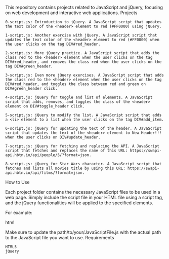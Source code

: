 This repository contains projects related to JavaScript and jQuery, focusing on web development and interactive web applications.
Projects

    0-script.js: Introduction to jQuery. A JavaScript script that updates the text color of the <header> element to red (#FF0000) using jQuery.

    1-script.js: Another exercise with jQuery. A JavaScript script that updates the text color of the <header> element to red (#FF0000) when the user clicks on the tag DIV#red_header.

    2-script.js: More jQuery practice. A JavaScript script that adds the class red to the <header> element when the user clicks on the tag DIV#red_header, and removes the class red when the user clicks on the tag DIV#green_header.

    3-script.js: Even more jQuery exercises. A JavaScript script that adds the class red to the <header> element when the user clicks on the tag DIV#red_header, and toggles the class between red and green on DIV#green_header click.

    4-script.js: jQuery for toggle and list of elements. A JavaScript script that adds, removes, and toggles the class of the <header> element on DIV#toggle_header click.

    5-script.js: jQuery to modify the list. A JavaScript script that adds a <li> element to a list when the user clicks on the tag DIV#add_item.

    6-script.js: jQuery for updating the text of the header. A JavaScript script that updates the text of the <header> element to New Header!!! when the user clicks on DIV#update_header.

    7-script.js: jQuery for fetching and replacing the API. A JavaScript script that fetches and replaces the name of this URL: https://swapi-api.hbtn.io/api/people/5/?format=json.

    8-script.js: jQuery for Star Wars character. A JavaScript script that fetches and lists all movies title by using this URL: https://swapi-api.hbtn.io/api/films/?format=json.

How to Use

Each project folder contains the necessary JavaScript files to be used in a web page. Simply include the script file in your HTML file using a script tag, and the jQuery functionalities will be applied to the specified elements.

For example:

html

<!DOCTYPE html>
<html>
<head>
  <title>jQuery Example</title>
  <script src="path/to/your/JavaScriptFile.js"></script>
</head>
<body>
  <!-- Your HTML content -->
</body>
</html>

Make sure to update the path/to/your/JavaScriptFile.js with the actual path to the JavaScript file you want to use.
Requirements

    HTML5
    jQuery
